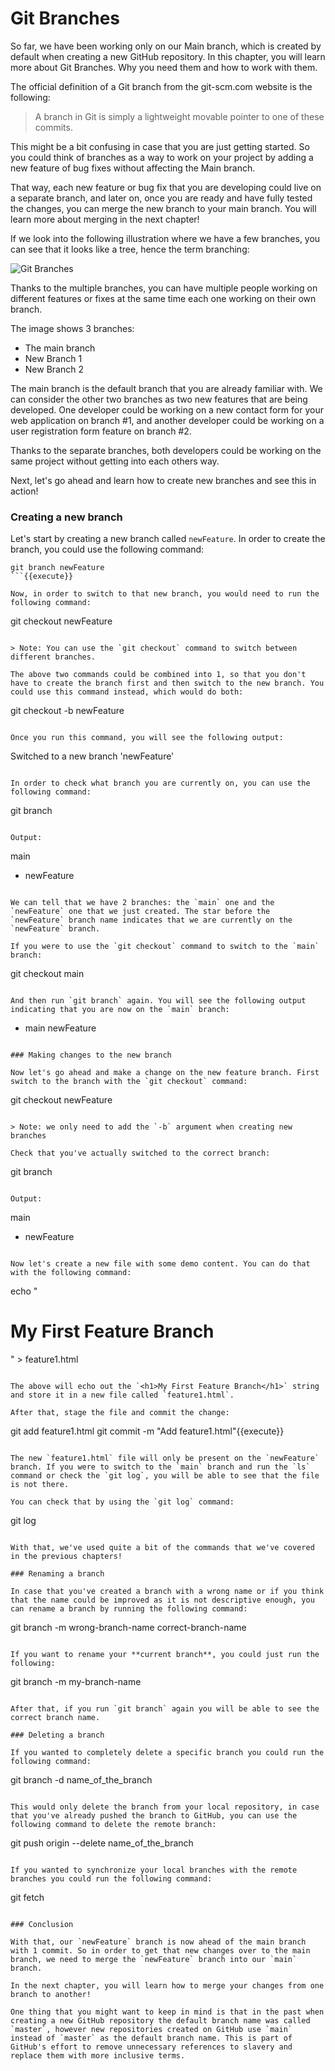 # Git Branches

So far, we have been working only on our Main branch, which is created by default when creating a new GitHub repository. In this chapter, you will learn more about Git Branches. Why you need them and how to work with them.

The official definition of a Git branch from the git-scm.com website is the following:

> A branch in Git is simply a lightweight movable pointer to one of these commits.

This might be a bit confusing in case that you are just getting started. So you could think of branches as a way to work on your project by adding a new feature of bug fixes without affecting the Main branch.

That way, each new feature or bug fix that you are developing could live on a separate branch, and later on, once you are ready and have fully tested the changes, you can merge the new branch to your main branch. You will learn more about merging in the next chapter!

If we look into the following illustration where we have a few branches, you can see that it looks like a tree, hence the term branching:

![Git Branches](https://user-images.githubusercontent.com/21223421/111696461-03056580-883d-11eb-82c4-7f8d926629e6.png)

Thanks to the multiple branches, you can have multiple people working on different features or fixes at the same time each one working on their own branch.

The image shows 3 branches:

* The main branch
* New Branch 1
* New Branch 2

The main branch is the default branch that you are already familiar with. We can consider the other two branches as two new features that are being developed. One developer could be working on a new contact form for your web application on branch #1, and another developer could be working on a user registration form feature on branch #2.

Thanks to the separate branches, both developers could be working on the same project without getting into each others way.

Next, let's go ahead and learn how to create new branches and see this in action!

### Creating a new branch

Let's start by creating a new branch called `newFeature`. In order to create the branch, you could use the following command:

```
git branch newFeature
```{{execute}}

Now, in order to switch to that new branch, you would need to run the following command:

```
git checkout newFeature
```{{execute}}

> Note: You can use the `git checkout` command to switch between different branches.

The above two commands could be combined into 1, so that you don't have to create the branch first and then switch to the new branch. You could use this command instead, which would do both:

```
git checkout -b newFeature
```{{execute}}

Once you run this command, you will see the following output:

```
Switched to a new branch 'newFeature'
```

In order to check what branch you are currently on, you can use the following command:

```
git branch
```{{execute}}

Output:

```
  main
* newFeature
```

We can tell that we have 2 branches: the `main` one and the `newFeature` one that we just created. The star before the `newFeature` branch name indicates that we are currently on the `newFeature` branch.

If you were to use the `git checkout` command to switch to the `main` branch:

```
git checkout main
```{{execute}}

And then run `git branch` again. You will see the following output indicating that you are now on the `main` branch:

```
* main
  newFeature
```

### Making changes to the new branch

Now let's go ahead and make a change on the new feature branch. First switch to the branch with the `git checkout` command:

```
git checkout newFeature
```{{execute}}

> Note: we only need to add the `-b` argument when creating new branches

Check that you've actually switched to the correct branch:

```
git branch
```{{execute}}

Output:

```
  main
* newFeature
```

Now let's create a new file with some demo content. You can do that with the following command:

```
echo "<h1>My First Feature Branch</h1>" > feature1.html
```{{execute}}

The above will echo out the `<h1>My First Feature Branch</h1>` string and store it in a new file called `feature1.html`.

After that, stage the file and commit the change:

```
git add feature1.html
git commit -m "Add feature1.html"{{execute}}
```

The new `feature1.html` file will only be present on the `newFeature` branch. If you were to switch to the `main` branch and run the `ls` command or check the `git log`, you will be able to see that the file is not there.

You can check that by using the `git log` command:

```
git log
```{{execute}}

With that, we've used quite a bit of the commands that we've covered in the previous chapters!

### Renaming a branch

In case that you've created a branch with a wrong name or if you think that the name could be improved as it is not descriptive enough, you can rename a branch by running the following command:

```
git branch -m wrong-branch-name correct-branch-name
```{{execute}}

If you want to rename your **current branch**, you could just run the following:

```
git branch -m my-branch-name
```{{execute}}

After that, if you run `git branch` again you will be able to see the correct branch name.

### Deleting a branch

If you wanted to completely delete a specific branch you could run the following command:

```
git branch -d name_of_the_branch
```{{execute}}

This would only delete the branch from your local repository, in case that you've already pushed the branch to GitHub, you can use the following command to delete the remote branch:

```
git push origin --delete name_of_the_branch
```{{execute}}

If you wanted to synchronize your local branches with the remote branches you could run the following command:

```
git fetch
```{{execute}}

### Conclusion

With that, our `newFeature` branch is now ahead of the main branch with 1 commit. So in order to get that new changes over to the main branch, we need to merge the `newFeature` branch into our `main` branch.

In the next chapter, you will learn how to merge your changes from one branch to another!

One thing that you might want to keep in mind is that in the past when creating a new GitHub repository the default branch name was called `master`, however new repositories created on GitHub use `main` instead of `master` as the default branch name. This is part of GitHub's effort to remove unnecessary references to slavery and replace them with more inclusive terms.
